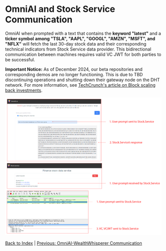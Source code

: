 # OmniAI and Stock Service Communication

OmniAI when prompted with a text that contains the **keyword "latest"** and a **ticker symbol** **among "TSLA", "AAPL", "GOOGL", "AMZN", "MSFT", and "NFLX"** will fetch the last 30-day stock data and their corresponding technical indicators from Stock Service data provider. This bidirectional communication between machines requires valid VC JWT for both parties to be successful.

**Important Notice:** As of December 2024, our beta repositories and corresponding demos are no longer functioning. This is due to TBD discontinuing operations and shutting down their gateway node on the DHT network. For more information, see [TechCrunch's article on Block scaling back investments](https://techcrunch.com/2024/11/07/block-scales-back-tidal-investment-and-shutters-tbd-in-favor-of-bitcoin-mining/).

<!-- * OmniAI URL: [http://172.86.114.187:8001/](http://172.86.114.187:8001/)   -->
<!-- * Stock Service URL: [http://172.86.114.187:8002/](http://172.86.114.187:8002/)   -->
<!-- * Wireshark URL for visualizing HTTP communication between machines: [http://172.86.114.187:14500/?floating\_menu=false\&password=wireshark\&sharing=true](http://172.86.114.187:14500/?floating_menu=false&password=wireshark&sharing=true)  
  * Select `Loopback: lo` interface.  
  * Fill `http && (tcp.port == 8001 || tcp.port == 8002)` in the filter box to visualize communication between OmniAI and Stock Service only. -->

![Wireshark](../images/omni_to_stock.png)

[Back to Index](../index.md) | [Previous: OmniAI-WealthWhisperer Communication](./omniAI_wealthWhisperer_communication.md)
